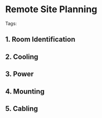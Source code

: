 # Remote Site Planning
Tags:

## 1. Room Identification

## 2. Cooling

## 3. Power

## 4. Mounting

## 5. Cabling 